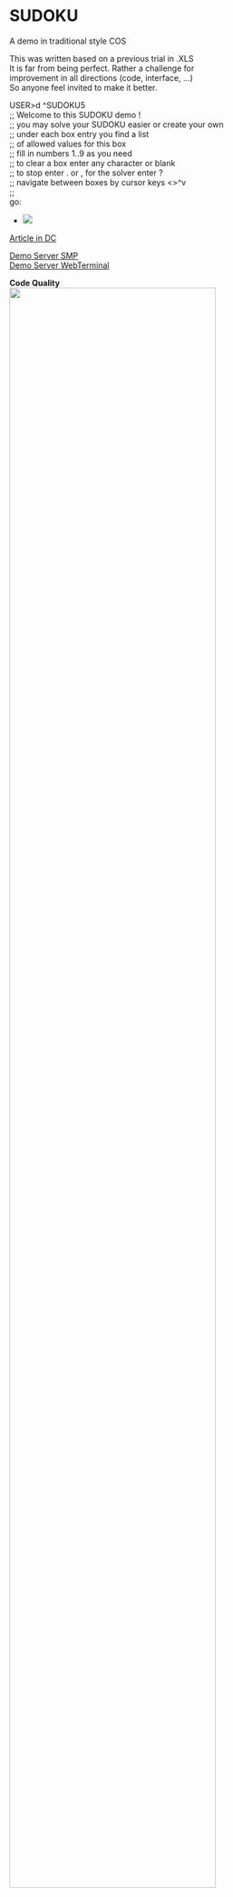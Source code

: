 # SUDOKU
A demo in traditional style COS  

This was written based on a previous trial in .XLS  
It is far from being perfect. Rather a challenge for   
improvement in all directions (code, interface, ...)  
So anyone feel invited to make it better.  
   
USER>d ^SUDOKU5  
 ;; Welcome to this SUDOKU demo !  
 ;; you may solve your SUDOKU easier or create your own  
 ;; under each box entry you find a list  
 ;; of allowed values for this box  
 ;; fill in numbers 1..9 as you need  
 ;; to clear a box enter any character or blank  
 ;; to stop enter . or ,  for the solver enter ?  
 ;; navigate between boxes by cursor keys <>^v  
 ;;  
go:   
- ![](https://github.com/rcemper/SUDOKU-en/blob/master/SUDOKU3.JPG?raw=true)  

[Article in DC](https://community.intersystems.com/post/sudoku-demo)	  

[Demo Server SMP](https://sudoku-en.demo.community.intersystems.com/csp/sys/UtilHome.csp)   
[Demo Server WebTerminal](https://sudoku-en.demo.community.intersystems.com/terminal/)   
       		
**Code Quality**  
<img width="85%" src="https://openexchange.intersystems.com/mp/img/packages/814/screenshots/tpkphe437foaclxirv5iw5qyogk.jpg">
